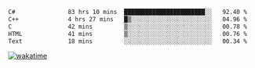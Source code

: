 <!--START_SECTION:waka-->

```txt
C#               83 hrs 10 mins  ███████████████████████░░   92.40 %
C++              4 hrs 27 mins   █▒░░░░░░░░░░░░░░░░░░░░░░░   04.96 %
C                42 mins         ▒░░░░░░░░░░░░░░░░░░░░░░░░   00.78 %
HTML             41 mins         ▒░░░░░░░░░░░░░░░░░░░░░░░░   00.76 %
Text             18 mins         ░░░░░░░░░░░░░░░░░░░░░░░░░   00.34 %
```

<!--END_SECTION:waka-->
[![wakatime](https://wakatime.com/badge/user/6c2f442e-41b4-42e3-bc06-d5d8203ad1da.svg)](https://wakatime.com/@6c2f442e-41b4-42e3-bc06-d5d8203ad1da)
